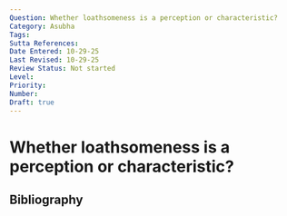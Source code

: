 ```yaml
---
Question: Whether loathsomeness is a perception or characteristic?
Category: Asubha
Tags: 
Sutta References: 
Date Entered: 10-29-25
Last Revised: 10-29-25
Review Status: Not started
Level: 
Priority: 
Number: 
Draft: true
---
```


# Whether loathsomeness is a perception or characteristic?

## Bibliography

<!-- 

Notes:



-->